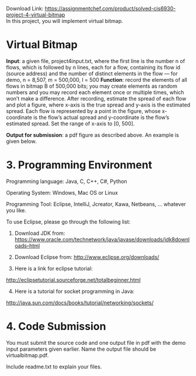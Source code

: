Download Link: https://assignmentchef.com/product/solved-cis6930-project-4-virtual-bitmap
<br>
In this project, you will implement virtual bitmap.

<h1>Virtual Bitmap</h1>

<strong>Input</strong>: a given file, project4input.txt, where the first line is the number n of flows, which is followed by n lines, each for a flow, containing its flow id (source address) and the number of distinct elements in the flow — for demo, n = 8,507, m = 500,000, l = 500  <strong>Function</strong>: record the elements of all flows in bitmap B of 500,000 bits; you may create elements as random numbers and you may record each element once or multiple times, which won’t make a difference. After recording, estimate the spread of each flow and plot a figure, where x-axis is the true spread and y-axis is the estimated spread. Each flow is represented by a point in the figure, whose x-coordinate is the flow’s actual spread and y-coordinate is the flow’s estimated spread. Set the range of x-axis to [0, 500].

<strong>Output for submission</strong>: a pdf figure as described above. An example is given below.

<h1>3.      Programming Environment</h1>

<strong> </strong>

Programming language:  Java, C, C++, C#, Python

Operating System: Windows, Mac OS or Linux

Programming Tool: Eclipse, IntelliJ, Jcreator, Kawa, Netbeans, … whatever you like.




To use Eclipse, please go through the following list:




<ol>

 <li>Download JDK from: <a href="https://www.oracle.com/technetwork/java/javase/downloads/jdk8-downloads-2133151.html">https://www.oracle.com/technetwork/java/javase/downloads/jdk8</a><a href="https://www.oracle.com/technetwork/java/javase/downloads/jdk8-downloads-2133151.html">downloads</a><a href="https://www.oracle.com/technetwork/java/javase/downloads/jdk8-downloads-2133151.html">–</a><a href="https://www.oracle.com/technetwork/java/javase/downloads/jdk8-downloads-2133151.html">html</a></li>

</ol>




<ol start="2">

 <li>Download Eclipse from: <a href="https://www.eclipse.org/downloads/">http://www.eclipse.org/downloads/</a></li>

</ol>




<ol start="3">

 <li>Here is a link for eclipse tutorial:</li>

</ol>

<a href="http://eclipsetutorial.sourceforge.net/totalbeginner.html">http://eclipsetutorial.sourceforge.net/totalbeginner.html</a>




<ol start="4">

 <li>Here is a tutorial for socket programming in Java:</li>

</ol>

<a href="http://java.sun.com/docs/books/tutorial/networking/sockets/">http://java.sun.com/docs/books/tutorial/networking/sockets/</a>

<strong> </strong>

<h1>4.      Code Submission</h1>

<strong> </strong>

You must submit the source code and one output file in pdf with the demo input parameters given earlier. Name the output file should be virtualbitmap.pdf.

Include readme.txt to explain your files.


